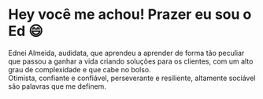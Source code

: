 # Hey você me achou! Prazer eu sou o Ed :smile:

Ednei Almeida, audidata, que aprendeu a aprender de forma tão peculiar que passou a ganhar a vida 
criando soluções para os clientes, com um alto grau de complexidade e que cabe no bolso.  
Otimista, confiante e confiável, perseverante e resiliente, altamente sociável são palavras que me definem.  
